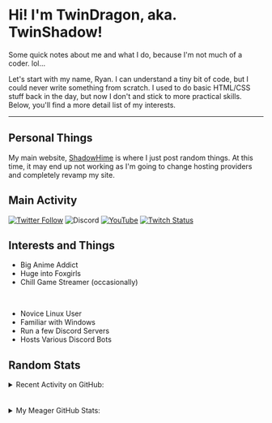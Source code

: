 # Hi! I'm TwinDragon, aka. TwinShadow!

Some quick notes about me and what I do, because I'm not much of a coder. lol...

Let's start with my name, Ryan. I can understand a tiny bit of code, but I could never write something from scratch. I used to do basic HTML/CSS stuff back in the day, but now I don't and stick to more practical skills. Below, you'll find a more detail list of my interests.

---

## Personal Things

My main website, [ShadowHime][website] is where I just post random things. At this time, it may end up not working as I'm going to change hosting providers and completely revamp my site.

## Main Activity

[![Twitter Follow](https://img.shields.io/twitter/follow/TwinShadow_SH?color=A30000&label=TwinShadow_SH&logo=Twitter&style=plastic)][twitter]
![Discord](https://img.shields.io/discord/723321617140154409?color=A30000&label=Celestial%20Fox%20Discord&logo=Discord&style=plastic)
[![YouTube](https://img.shields.io/static/v1?label=TwinShadow_Fox&color=A30000&message=YouTube&logo=YouTube&logoColor=FF0000&style=plastic)][youtube]
[![Twitch Status](https://img.shields.io/twitch/status/TwinShadow_SH?label=Celestial%20Fox%20Streams&logo=Twitch&style=plastic)][twitch]

## Interests and Things

- Big Anime Addict
- Huge into Foxgirls
- Chill Game Streamer (occasionally)

<br />

- Novice Linux User
- Familiar with Windows
- Run a few Discord Servers
- Hosts Various Discord Bots

## Random Stats

<details>
  <summary>Recent Activity on GitHub:</summary>

  <!--START_SECTION:activity-->
1. 🗣 Commented on [#22](https://github.com//NeuroAssassin/Red-Dashboard/issues/22) in [NeuroAssassin/Red-Dashboard](https://github.com//NeuroAssassin/Red-Dashboard)
2. 💪 Opened PR [#22](https://github.com//NeuroAssassin/Red-Dashboard/pull/22) in [NeuroAssassin/Red-Dashboard](https://github.com//NeuroAssassin/Red-Dashboard)
3. ❌ Closed PR [#46](https://github.com//NFLD99/Better-Discord/pull/46) in [NFLD99/Better-Discord](https://github.com//NFLD99/Better-Discord)
4. ❌ Closed PR [#45](https://github.com//NFLD99/Better-Discord/pull/45) in [NFLD99/Better-Discord](https://github.com//NFLD99/Better-Discord)
5. ❌ Closed PR [#44](https://github.com//NFLD99/Better-Discord/pull/44) in [NFLD99/Better-Discord](https://github.com//NFLD99/Better-Discord)
<!--END_SECTION:activity-->

</details>
<br /><br />
<details>
  <summary>My Meager GitHub Stats:</summary>

  <img align="left" alt="TwinDragon's Stats" src="https://github-readme-stats.twindragon.vercel.app/api?username=TwinDragon&show_icons=true&hide_border=true&theme=dark" />

</details>

[website]: https://shadowhime.net
[twitter]: https://twitter.com/TwinShadow_SH
[youtube]: https://youtube.com/c/TwinShadow_Fox
[twitch]: https://twitch.tv/TwinShadow_SH
[discord]: https://discord.io/celestialfox